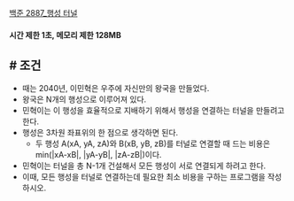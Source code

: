 
[백준 2887_행성 터널](https://www.acmicpc.net/problem/2887)

#### 시간 제한 1초, 메모리 제한 128MB


## # 조건

- 때는 2040년, 이민혁은 우주에 자신만의 왕국을 만들었다. 
- 왕국은 N개의 행성으로 이루어져 있다. 
- 민혁이는 이 행성을 효율적으로 지배하기 위해서 행성을 연결하는 터널을 만들려고 한다.
- 행성은 3차원 좌표위의 한 점으로 생각하면 된다. 
	- 두 행성 A(xA, yA, zA)와 B(xB, yB, zB)를 터널로 연결할 때 드는 비용은 min(|xA-xB|, |yA-yB|, |zA-zB|)이다.
- 민혁이는 터널을 총 N-1개 건설해서 모든 행성이 서로 연결되게 하려고 한다. 
- 이때, 모든 행성을 터널로 연결하는데 필요한 최소 비용을 구하는 프로그램을 작성하시오.